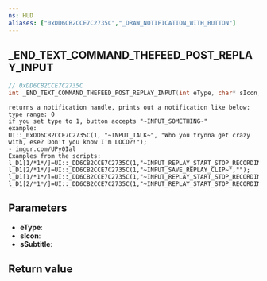 ```yaml
---
ns: HUD
aliases: ["0xDD6CB2CCE7C2735C","_DRAW_NOTIFICATION_WITH_BUTTON"]
---
```

## _END_TEXT_COMMAND_THEFEED_POST_REPLAY_INPUT

```c
// 0xDD6CB2CCE7C2735C
int _END_TEXT_COMMAND_THEFEED_POST_REPLAY_INPUT(int eType, char* sIcon, char* sSubtitle);
```

```
returns a notification handle, prints out a notification like below:  
type range: 0   
if you set type to 1, button accepts "~INPUT_SOMETHING~"  
example:  
UI::_0xDD6CB2CCE7C2735C(1, "~INPUT_TALK~", "Who you trynna get crazy with, ese? Don't you know I'm LOCO?!");  
- imgur.com/UPy0Ial  
Examples from the scripts:  
l_D1[1/*1*/]=UI::_DD6CB2CCE7C2735C(1,"~INPUT_REPLAY_START_STOP_RECORDING~","");  
l_D1[2/*1*/]=UI::_DD6CB2CCE7C2735C(1,"~INPUT_SAVE_REPLAY_CLIP~","");  
l_D1[1/*1*/]=UI::_DD6CB2CCE7C2735C(1,"~INPUT_REPLAY_START_STOP_RECORDING~","");  
l_D1[2/*1*/]=UI::_DD6CB2CCE7C2735C(1,"~INPUT_REPLAY_START_STOP_RECORDING_SECONDARY~","");  
```

## Parameters
* **eType**: 
* **sIcon**: 
* **sSubtitle**: 

## Return value

